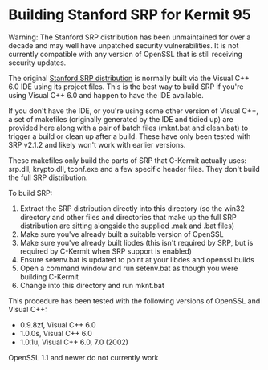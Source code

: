 Building Stanford SRP for Kermit 95
==================================================

Warning: The Stanford SRP distribution has been unmaintained for over a decade
and may well have unpatched security vulnerabilities. It is not currently
compatible with any version of OpenSSL that is still receiving security updates.

The original [Stanford SRP distribution](http://srp.stanford.edu/download.html) 
is normally built via the Visual C++ 6.0 IDE using its project files. This is 
the best way to build SRP if you're using Visual C++ 6.0 and happen to have the 
IDE available.

If you don't have the IDE, or you're using some other version of Visual C++, a
set of makefiles (originally generated by the IDE and tidied up) are provided
here along with a pair of batch files (mknt.bat and clean.bat) to trigger a
build or clean up after a build. These have only been tested with SRP v2.1.2 and
likely won't work with earlier versions.

These makefiles only build the parts of SRP that C-Kermit actually uses:
srp.dll, krypto.dll, tconf.exe and a few specific header files. They don't 
build the full SRP distribution.

To build SRP:
1. Extract the SRP distribution directly into this directory (so the win32
   directory and other files and directories that make up the full SRP
   distribution are sitting alongside the supplied .mak and .bat files)
2. Make sure you've already built a suitable version of OpenSSL
3. Make sure you've already built libdes (this isn't required by SRP, but is
   required by C-Kermit when SRP support is enabled)
4. Ensure setenv.bat is updated to point at your libdes and openssl builds
5. Open a command window and run setenv.bat as though you were building C-Kermit
6. Change into this directory and run mknt.bat

This procedure has been tested with the following versions of OpenSSL and
Visual C++:
* 0.9.8zf, Visual C++ 6.0
* 1.0.0s, Visual C++ 6.0
* 1.0.1u, Visual C++ 6.0, 7.0 (2002)

OpenSSL 1.1 and newer do not currently work